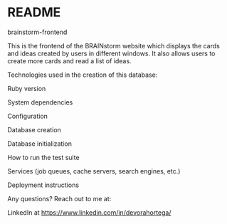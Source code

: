 # README 

brainstorm-frontend

This is the frontend of the BRAINstorm website which displays the cards and ideas created by users in different windows. It also allows users to create more cards and read a list of ideas.



Technologies used in the creation of this database:

Ruby version

System dependencies

Configuration

Database creation

Database initialization

How to run the test suite

Services (job queues, cache servers, search engines, etc.)

Deployment instructions



Any questions? Reach out to me at:

LinkedIn at https://www.linkedin.com/in/devorahortega/
